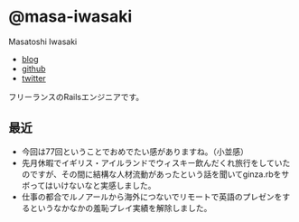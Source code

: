 # @masa-iwasaki

Masatoshi Iwasaki

- [blog](https://mstshiwasaki.hatenablog.com)
- [github](https://github.com/masa-iwasaki)
- [twitter](https://twitter.com/masa_iwasaki)


フリーランスのRailsエンジニアです。

## 最近

- 今回は77回ということでおめでたい感がありますね。（小並感）
- 先月休暇でイギリス・アイルランドでウィスキー飲んだくれ旅行をしていたのですが、その間に結構な人材流動があったという話を聞いてginza.rbをサボってはいけないなと実感しました。
- 仕事の都合でルノアールから海外につないでリモートで英語のプレゼンをするというなかなかの羞恥プレイ実績を解除しました。
